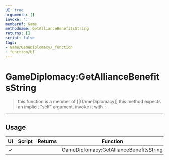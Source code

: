 ```yaml
---
UI: true
arguments: []
invoke: ':'
memberOf: Game
methodname: GetAllianceBenefitsString
returns: []
script: false
tags:
- Game/GameDiplomacy/_function
- function/UI
---
```

# GameDiplomacy:GetAllianceBenefitsString
> this function is a member of [[GameDiplomacy]]
> this method expects an implicit "self" argument. invoke it with `:`
-----
## Usage
|  UI | Script | Returns | Function | Arguments |
|:---:|:------:|-------:|:--------:|:---------|
|✓| ||GameDiplomacy:GetAllianceBenefitsString||
